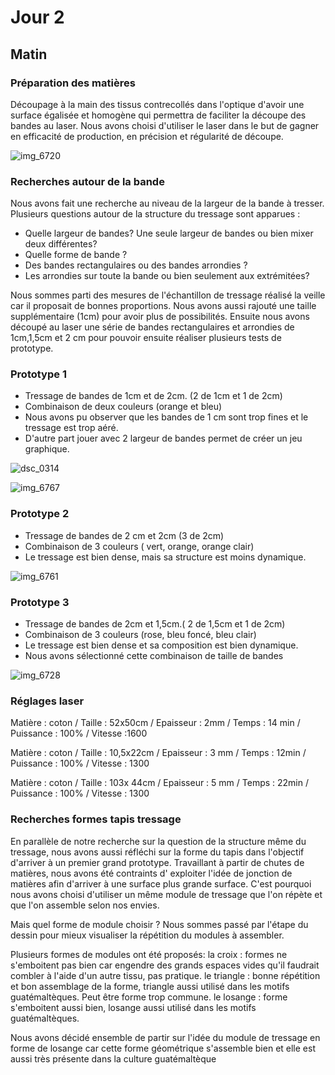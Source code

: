 
# Jour 2

## Matin

### Préparation des matières

Découpage à la main des tissus contrecollés dans l'optique d'avoir une surface égalisée et homogène qui permettra de faciliter la découpe des bandes au laser. Nous avons choisi d'utiliser le laser dans le but de gagner en efficacité de production, en précision et régularité de découpe. 

![img_6720](https://user-images.githubusercontent.com/29283755/40733120-3715e338-6435-11e8-837a-d697ea426083.JPG)


### Recherches autour de la bande

Nous avons fait une recherche au niveau de la largeur de la bande à tresser. Plusieurs questions autour de la structure du tressage sont apparues : 
* Quelle largeur de bandes? Une seule largeur de bandes ou bien mixer deux différentes? 
* Quelle forme de bande ? 
* Des bandes rectangulaires ou des bandes arrondies ? 
* Les arrondies sur toute la bande ou bien seulement aux extrémitées?

Nous sommes parti des mesures de l'échantillon de tressage réalisé la veille car il proposait de bonnes proportions. 
Nous avons aussi rajouté une taille supplémentaire (1cm) pour avoir plus de possibilités. Ensuite nous avons découpé au laser une série de bandes rectangulaires et arrondies de 1cm,1,5cm et 2 cm pour pouvoir ensuite réaliser plusieurs tests de prototype.


### Prototype 1

* Tressage de bandes de 1cm et de 2cm. (2 de 1cm et 1 de 2cm)
* Combinaison de deux couleurs (orange et bleu)
* Nous avons pu observer que les bandes de 1 cm sont trop fines et le tressage est trop aéré.
* D'autre part jouer avec 2 largeur de bandes permet de créer un jeu graphique.

![dsc_0314](https://user-images.githubusercontent.com/29283755/40733830-f12f2508-6436-11e8-98b0-ce740b471e21.JPG)

![img_6767](https://user-images.githubusercontent.com/29283755/40744073-bdc8c242-6453-11e8-99fa-d230ddb3b36e.jpg)


### Prototype 2

* Tressage de bandes de 2 cm et 2cm (3 de 2cm)
* Combinaison de 3 couleurs ( vert, orange, orange clair)
* Le tressage est bien dense, mais sa structure est moins dynamique.

![img_6761](https://user-images.githubusercontent.com/29283755/40733779-ccf3f90c-6436-11e8-9ae5-883d55f0d3f8.JPG)


### Prototype 3 

* Tressage de bandes de 2cm et 1,5cm.( 2 de 1,5cm et 1 de 2cm)
* Combinaison de 3 couleurs (rose, bleu foncé, bleu clair)
* Le tressage est bien dense et sa composition est bien dynamique.
* Nous avons sélectionné cette combinaison de taille de bandes

![img_6728](https://user-images.githubusercontent.com/29283755/40733887-17a2f750-6437-11e8-9063-bdbc6c5e5bcf.JPG)

### Réglages laser

 Matière : coton /
 Taille : 52x50cm /
 Epaisseur : 2mm /
 Temps : 14 min /
 Puissance : 100% /
 Vitesse :1600 

  Matière : coton /
  Taille : 10,5x22cm /
  Epaisseur : 3 mm /
  Temps : 12min /
  Puissance : 100% /
  Vitesse : 1300 

  Matière : coton /
  Taille : 103x 44cm /
  Epaisseur : 5 mm /
  Temps : 22min /
  Puissance : 100% /
  Vitesse : 1300

### Recherches formes tapis tressage

En parallèle de notre recherche sur la question de la structure même du tressage, nous avons aussi réfléchi sur la forme du tapis dans l'objectif d'arriver à un premier grand prototype. Travaillant à partir de chutes de matières, nous avons été contraints d' exploiter l'idée de jonction de matières afin d'arriver à une surface plus grande surface. C'est pourquoi nous  avons choisi d'utiliser un même module de tressage que l'on répète et que l'on assemble selon nos envies.

Mais quel forme de module choisir ?
Nous sommes passé par l'étape du dessin pour mieux visualiser la répétition du modules à assembler. 

Plusieurs formes de modules ont été proposés:
la croix : formes ne s'emboitent pas bien car engendre des grands espaces vides qu'il faudrait combler à l'aide d'un autre tissu, pas pratique. 
le triangle : bonne répétition et bon assemblage de la forme, triangle aussi utilisé dans les motifs guatémaltèques. Peut être forme trop commune.
le losange : forme s'emboitent aussi bien, losange aussi utilisé dans les motifs guatémaltèques.

Nous avons décidé ensemble de partir sur l'idée du module de tressage en forme de losange car  cette forme géométrique s'assemble bien et elle est aussi très présente dans la culture guatémaltèque



